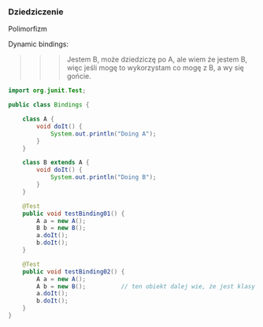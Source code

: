 ### Dziedziczenie

Polimorfizm

Dynamic bindings:
>>> Jestem B, może dziedziczę po A, ale wiem że jestem B, więc jeśli mogę to wykorzystam co mogę z B, a wy się gońcie.


```JAVA
import org.junit.Test;

public class Bindings {

    class A {
        void doIt() {
            System.out.println("Doing A");
        }
    }

    class B extends A {
        void doIt() {
            System.out.println("Doing B");
        }
    }

    @Test
    public void testBinding01() {
        A a = new A();
        B b = new B();
        a.doIt();
        b.doIt();
    }

    @Test
    public void testBinding02() {
        A a = new A();
        A b = new B();          // ten obiekt dalej wie, że jest klasy B, więc jeśli może to wykorzysta metody klasy B
        a.doIt();
        b.doIt();
    }
}
```